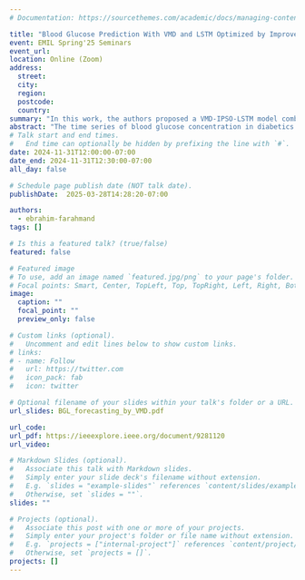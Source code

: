 ```yaml
---
# Documentation: https://sourcethemes.com/academic/docs/managing-content/

title: "Blood Glucose Prediction With VMD and LSTM Optimized by Improved Particle Swarm Optimization"
event: EMIL Spring'25 Seminars
event_url:
location: Online (Zoom)
address:
  street:
  city:
  region:
  postcode:
  country:
summary: "In this work, the authors proposed a VMD-IPSO-LSTM model combining Variational Mode Decomposition and improved Particle Swarm Optimization with LSTM to enhance short-term blood glucose prediction accuracy."
abstract: "The time series of blood glucose concentration in diabetics are time-varying, nonlinear and nonstationary. To improve the accuracy of blood glucose prediction, a short-term blood glucose prediction model (VMD-IPSO-LSTM) combining variational modal decomposition (VDM) and improved Particle swarm optimization optimizing Long short-term memory network (IPSO-LSTM) was proposed. Firstly, the time series of blood glucose concentration of patients was decomposed by using VMD method to obtain the intrinsic modal functions (IMF) of blood glucose components in different frequency bands, so as to reduce the nonstationarity of blood glucose time series. Then a prediction model was established for each blood glucose component IMF by using the long and short time memory network. Since the number of neurons, learning rate and time window length of LSTM are difficult to determine, the improved PSO algorithm is used to optimize these parameters. The optimized LSTM network was used to predict each IMF, and finally the predicted subsequence was superimposed to obtain the final prediction result. The data of 56 patients were selected as experimental data from 451 patients with diabetes mellitus. The experimental results showed that the proposed VMD-IPSO-LSTM model could achieve high prediction accuracy at 30min, 45min and 60min in advance. When predicted 60 minutes in advance, compared with the LSTM, VMD-LSTM and VMDPSO-LSTM methods, the RMSE of proposed method decreased by 15.565,3.402,1.215 and the MAPE of proposed method decreased by 11.284%,2.024%, 0.834%, and the percentage of predicted values falling into the A zone increased by 23.5%,6.1% and 2.8% in the Clarke error grid, respectively. The improved accuracy of blood glucose prediction and longer prediction time can provide sufficient time for physicians and patients to control blood glucose concentrations and improve the effectiveness of diabetes treatment"
# Talk start and end times.
#   End time can optionally be hidden by prefixing the line with `#`.
date: 2024-11-31T12:00:00-07:00
date_end: 2024-11-31T12:30:00-07:00
all_day: false

# Schedule page publish date (NOT talk date).
publishDate:  2025-03-28T14:28:20-07:00

authors:
  - ebrahim-farahmand
tags: []

# Is this a featured talk? (true/false)
featured: false

# Featured image
# To use, add an image named `featured.jpg/png` to your page's folder. 
# Focal points: Smart, Center, TopLeft, Top, TopRight, Left, Right, BottomLeft, Bottom, BottomRight.
image:
  caption: ""
  focal_point: ""
  preview_only: false

# Custom links (optional).
#   Uncomment and edit lines below to show custom links.
# links:
# - name: Follow
#   url: https://twitter.com
#   icon_pack: fab
#   icon: twitter

# Optional filename of your slides within your talk's folder or a URL.
url_slides: BGL_forecasting_by_VMD.pdf

url_code:
url_pdf: https://ieeexplore.ieee.org/document/9281120
url_video:

# Markdown Slides (optional).
#   Associate this talk with Markdown slides.
#   Simply enter your slide deck's filename without extension.
#   E.g. `slides = "example-slides"` references `content/slides/example-slides.md`.
#   Otherwise, set `slides = ""`.
slides: ""

# Projects (optional).
#   Associate this post with one or more of your projects.
#   Simply enter your project's folder or file name without extension.
#   E.g. `projects = ["internal-project"]` references `content/project/deep-learning/index.md`.
#   Otherwise, set `projects = []`.
projects: []
---
```

